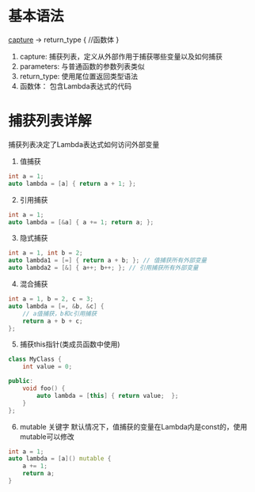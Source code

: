 # 基本语法
[capture](parameters) -> return_type { //函数体 }

1. capture: 捕获列表，定义从外部作用于捕获哪些变量以及如何捕获
2. parameters: 与普通函数的参数列表类似
3. return_type: 使用尾位置返回类型语法
4. 函数体： 包含Lambda表达式的代码

# 捕获列表详解
捕获列表决定了Lambda表达式如何访问外部变量
1. 值捕获
```c++
int a = 1;
auto lambda = [a] { return a + 1; };
```

2. 引用捕获
```c++
int a = 1;
auto lambda = [&a] { a += 1; return a; };
```

3. 隐式捕获
```c++
int a = 1, int b = 2;
auto lambda1 = [=] { return a + b; }; // 值捕获所有外部变量
auto lambda2 = [&] { a++; b++; }; // 引用捕获所有外部变量
```
4. 混合捕获
```c++
int a = 1, b = 2, c = 3;
auto lambda = [=, &b, &c] { 
    // a值捕获，b和c引用捕获
    return a + b + c;
};
```

5. 捕获this指针(类成员函数中使用)
```c++
class MyClass {
    int value = 0;

public:
    void foo() {
        auto lambda = [this] { return value;  };
    }
};
```
6. mutable 关键字
默认情况下，值捕获的变量在Lambda内是const的，使用mutable可以修改
```c++
int a = 1;
auto lambda = [a]() mutable {
    a += 1;
    return a;
}
```